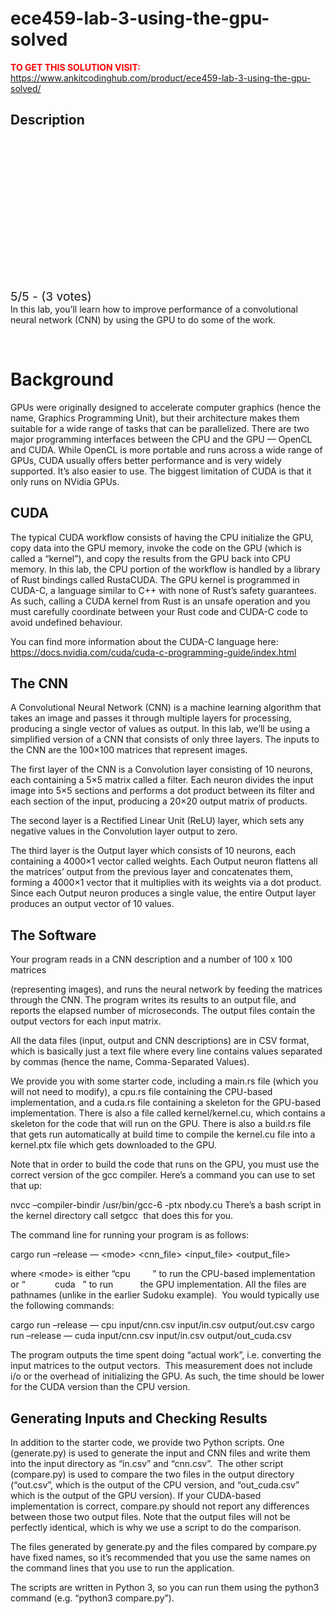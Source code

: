 # ece459-lab-3-using-the-gpu-solved



**<span style='color:red'>TO GET THIS SOLUTION VISIT:</span>** https://www.ankitcodinghub.com/product/ece459-lab-3-using-the-gpu-solved/

<h2>Description</h2>



<div class="kk-star-ratings kksr-auto kksr-align-center kksr-valign-top" data-payload="{&quot;align&quot;:&quot;center&quot;,&quot;id&quot;:&quot;81993&quot;,&quot;slug&quot;:&quot;default&quot;,&quot;valign&quot;:&quot;top&quot;,&quot;ignore&quot;:&quot;&quot;,&quot;reference&quot;:&quot;auto&quot;,&quot;class&quot;:&quot;&quot;,&quot;count&quot;:&quot;3&quot;,&quot;legendonly&quot;:&quot;&quot;,&quot;readonly&quot;:&quot;&quot;,&quot;score&quot;:&quot;5&quot;,&quot;starsonly&quot;:&quot;&quot;,&quot;best&quot;:&quot;5&quot;,&quot;gap&quot;:&quot;4&quot;,&quot;greet&quot;:&quot;Rate this product&quot;,&quot;legend&quot;:&quot;5\/5 - (3 votes)&quot;,&quot;size&quot;:&quot;24&quot;,&quot;title&quot;:&quot;ECE459-Lab 3 Using the GPU Solved&quot;,&quot;width&quot;:&quot;138&quot;,&quot;_legend&quot;:&quot;{score}\/{best} - ({count} {votes})&quot;,&quot;font_factor&quot;:&quot;1.25&quot;}">
            
<div class="kksr-stars">
    
<div class="kksr-stars-inactive">
            <div class="kksr-star" data-star="1" style="padding-right: 4px">
            

<div class="kksr-icon" style="width: 24px; height: 24px;"></div>
        </div>
            <div class="kksr-star" data-star="2" style="padding-right: 4px">
            

<div class="kksr-icon" style="width: 24px; height: 24px;"></div>
        </div>
            <div class="kksr-star" data-star="3" style="padding-right: 4px">
            

<div class="kksr-icon" style="width: 24px; height: 24px;"></div>
        </div>
            <div class="kksr-star" data-star="4" style="padding-right: 4px">
            

<div class="kksr-icon" style="width: 24px; height: 24px;"></div>
        </div>
            <div class="kksr-star" data-star="5" style="padding-right: 4px">
            

<div class="kksr-icon" style="width: 24px; height: 24px;"></div>
        </div>
    </div>
    
<div class="kksr-stars-active" style="width: 138px;">
            <div class="kksr-star" style="padding-right: 4px">
            

<div class="kksr-icon" style="width: 24px; height: 24px;"></div>
        </div>
            <div class="kksr-star" style="padding-right: 4px">
            

<div class="kksr-icon" style="width: 24px; height: 24px;"></div>
        </div>
            <div class="kksr-star" style="padding-right: 4px">
            

<div class="kksr-icon" style="width: 24px; height: 24px;"></div>
        </div>
            <div class="kksr-star" style="padding-right: 4px">
            

<div class="kksr-icon" style="width: 24px; height: 24px;"></div>
        </div>
            <div class="kksr-star" style="padding-right: 4px">
            

<div class="kksr-icon" style="width: 24px; height: 24px;"></div>
        </div>
    </div>
</div>
                

<div class="kksr-legend" style="font-size: 19.2px;">
            5/5 - (3 votes)    </div>
    </div>
In this lab, you’ll learn how to improve performance of a convolutional neural network (CNN) by using the GPU to do some of the work.

<strong>&nbsp;</strong>

<h1>Background</h1>
GPUs were originally designed to accelerate computer graphics (hence the name, Graphics Programming Unit), but their architecture makes them suitable for a wide range of tasks that can be parallelized. There are two major programming interfaces between the CPU and the GPU — OpenCL and CUDA. While OpenCL is more portable and runs across a wide range of GPUs, CUDA usually offers better performance and is very widely supported. It’s also easier to use. The biggest limitation of CUDA is that it only runs on NVidia GPUs.

<h2>CUDA</h2>
The typical CUDA workflow consists of having the CPU initialize the GPU, copy data into the GPU memory, invoke the code on the GPU (which is called a “kernel”), and copy the results from the GPU back into CPU memory. In this lab, the CPU portion of the workflow is handled by a library of Rust bindings called RustaCUDA. The GPU kernel is programmed in CUDA-C, a language similar to C++ with none of Rust’s safety guarantees. As such, calling a CUDA kernel from Rust is an unsafe operation and you must carefully coordinate between your Rust code and CUDA-C code to avoid undefined behaviour.

You can find more information about the CUDA-C language here: <a href="https://docs.nvidia.com/cuda/cuda-c-programming-guide/index.html">https://docs.nvidia.com/cuda/cuda-c-programming-guide/index.html</a>

<h2>The CNN</h2>
A Convolutional Neural Network (CNN) is a machine learning algorithm that takes an image and passes it through multiple layers for processing, producing a single vector of values as output. In this lab, we’ll be using a simplified version of a CNN that consists of only three layers. The inputs to the CNN are the 100×100 matrices that represent images.

The first layer of the CNN is a Convolution layer consisting of 10 neurons, each containing a 5×5 matrix called a filter. Each neuron divides the input image into 5×5 sections and performs a dot product between its filter and each section of the input, producing a 20×20 output matrix of products.

The second layer is a Rectified Linear Unit (ReLU) layer, which sets any negative values in the Convolution layer output to zero.

The third layer is the Output layer which consists of 10 neurons, each containing a 4000×1 vector called weights. Each Output neuron flattens all the matrices’ output from the previous layer and concatenates them, forming a 4000×1 vector that it multiplies with its weights via a dot product. Since each Output neuron produces a single value, the entire Output layer produces an output vector of 10 values.

<h2>The Software</h2>
Your program reads in a CNN description and a number of 100 x 100 matrices

(representing images), and runs the neural network by feeding the matrices through the CNN. The program writes its results to an output file, and reports the elapsed number of microseconds. The output files contain the output vectors for each input matrix.

All the data files (input, output and CNN descriptions) are in CSV format, which is basically just a text file where every line contains values separated by commas (hence the name, Comma-Separated Values).

We provide you with some starter code, including a main.rs file (which you will not need to modify), a cpu.rs file containing the CPU-based implementation, and a cuda.rs file containing a skeleton for the GPU-based implementation. There is also a file called kernel/kernel.cu, which contains a skeleton for the code that will run on the GPU. There is also a build.rs file that gets run automatically at build time to compile the kernel.cu file into a kernel.ptx file which gets downloaded to the GPU.

Note that in order to build the code that runs on the GPU, you must use the correct version of the gcc compiler. Here’s a command you can use to set that up:

nvcc –compiler-bindir /usr/bin/gcc-6 -ptx nbody.cu There’s a bash script in the kernel directory call setgcc ​ that does this for you.​

The command line for running your program is as follows:

cargo run –release — &lt;mode&gt; &lt;cnn_file&gt; &lt;input_file&gt; &lt;output_file&gt;

where &lt;mode&gt; is either “cpu​&nbsp;&nbsp;&nbsp;&nbsp;&nbsp;&nbsp;&nbsp;&nbsp; ” to run the CPU-based implementation or “​&nbsp;&nbsp;&nbsp;&nbsp;&nbsp;&nbsp;&nbsp;&nbsp;&nbsp;&nbsp;&nbsp; cuda​&nbsp;&nbsp; ” to run​&nbsp;&nbsp;&nbsp;&nbsp;&nbsp;&nbsp;&nbsp;&nbsp;&nbsp;&nbsp; the GPU implementation. All the files are pathnames (unlike in the earlier Sudoku example).&nbsp; You would typically use the following commands:

cargo run –release — cpu input/cnn.csv input/in.csv output/out.csv cargo run –release — cuda input/cnn.csv input/in.csv output/out_cuda.csv

The program outputs the time spent doing “actual work”, i.e. converting the input matrices to the output vectors.&nbsp; This measurement does not include i/o or the overhead of initializing the GPU. As such, the time should be lower for the CUDA version than the CPU version.

<h2>Generating Inputs and Checking Results</h2>
In addition to the starter code, we provide two Python scripts. One (generate.py) is used to generate the input and CNN files and write them into the input directory as “in.csv” and “cnn.csv”.&nbsp; The other script (compare.py) is used to compare the two files in the output directory (“out.csv”, which is the output of the CPU version, and “out_cuda.csv” which is the output of the GPU version). If your CUDA-based implementation is correct, compare.py should not report any differences between those two output files. Note that the output files will not be perfectly identical, which is why we use a script to do the comparison.

The files generated by generate.py and the files compared by compare.py have fixed names, so it’s recommended that you use the same names on the command lines that you use to run the application.

The scripts are written in Python 3, so you can run them using the python3 command (e.g. “python3 compare.py”).
